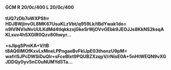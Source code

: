 #### GCM R 20/0c/400 L 20/0c/400
**tUQ7zDb7oWXPSfrr**<br/>**HDJBWjlnvOL8MK67UsuKLzVbt/q959Lk/tBdYwak1do=**<br/>**n9lVlNVIsNvUULKdMd4tlqkkzxjGkeSrWjOVvGEbk9JEOJJs8KkNS2ksqAKLxuv4hSXGIR0Qzv80hwyr...**<br/><br/>
**+sJlpgSPmKA+V/tB**<br/>**t8AQ6lMOfKxvLxMneLPPngaeBvFkIJpE03thonzU9pM=**<br/>**wafrISJPcDWSiDuQIr+sFceBIxt9PQUBZXzqyV/rNisE0A+5nHtWEQN9vXGJDDQy0yv5nC0uNUMYd5Ta...**